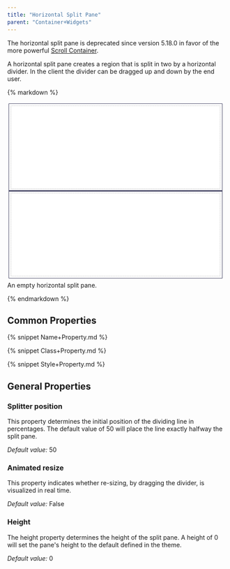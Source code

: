 ```yaml
---
title: "Horizontal Split Pane"
parent: "Container+Widgets"
---
```



The horizontal split pane is deprecated since version 5.18.0 in favor of the more powerful [Scroll Container](Scroll+Container).

A horizontal split pane creates a region that is split in two by a horizontal divider. In the client the divider can be dragged up and down by the end user.

<div class="alert alert-info">{% markdown %}

![](attachments/819203/918038.png)
An empty horizontal split pane.

{% endmarkdown %}</div>

## Common Properties

{% snippet Name+Property.md %}

{% snippet Class+Property.md %}

{% snippet Style+Property.md %}

## General Properties

### Splitter position

This property determines the initial position of the dividing line in percentages. The default value of 50 will place the line exactly halfway the split pane.

_Default value:_ 50

### Animated resize

This property indicates whether re-sizing, by dragging the divider, is visualized in real time.

_Default value:_ False

### Height

The height property determines the height of the split pane. A height of 0 will set the pane's height to the default defined in the theme.

_Default value:_ 0
